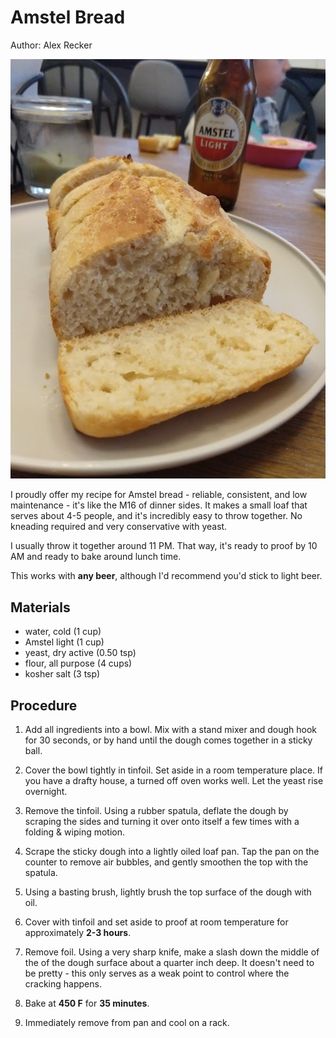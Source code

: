 # Amstel Bread

Author: Alex Recker

![](images/amstel-bread.jpg)

I proudly offer my recipe for Amstel bread - reliable, consistent, and
low maintenance - it's like the M16 of dinner sides.  It makes a small
loaf that serves about 4-5 people, and it's incredibly easy to throw
together.  No kneading required and very conservative with yeast.

I usually throw it together around 11 PM.  That way, it's ready to
proof by 10 AM and ready to bake around lunch time.

This works with **any beer**, although I'd recommend you'd stick to
light beer.

## Materials

- water, cold (1 cup)
- Amstel light (1 cup)
- yeast, dry active (0.50 tsp)
- flour, all purpose (4 cups)
- kosher salt (3 tsp)

## Procedure

1. Add all ingredients into a bowl.  Mix with a stand mixer and dough
   hook for 30 seconds, or by hand until the dough comes together in a
   sticky ball.
   
2. Cover the bowl tightly in tinfoil.  Set aside in a room temperature
   place.  If you have a drafty house, a turned off oven works well.
   Let the yeast rise overnight.
   
3. Remove the tinfoil.  Using a rubber spatula, deflate the dough by
   scraping the sides and turning it over onto itself a few times with
   a folding & wiping motion.
   
4. Scrape the sticky dough into a lightly oiled loaf pan.  Tap the pan
   on the counter to remove air bubbles, and gently smoothen the top
   with the spatula.

5. Using a basting brush, lightly brush the top surface of the dough
   with oil.
   
6. Cover with tinfoil and set aside to proof at room temperature for
   approximately **2-3 hours**.

7. Remove foil.  Using a very sharp knife, make a slash down the
   middle of the of the dough surface about a quarter inch deep.  It
   doesn't need to be pretty - this only serves as a weak point to
   control where the cracking happens.
   
8. Bake at **450 F** for **35 minutes**.
   
9. Immediately remove from pan and cool on a rack.
